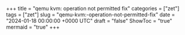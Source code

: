+++
title = "qemu kvm: operation not permitted fix"
categories = ["zet"]
tags = ["zet"]
slug = "qemu-kvm:-operation-not-permitted-fix"
date = "2024-01-18 00:00:00 +0000 UTC"
draft = "false"
ShowToc = "true"
mermaid = "true"
+++


